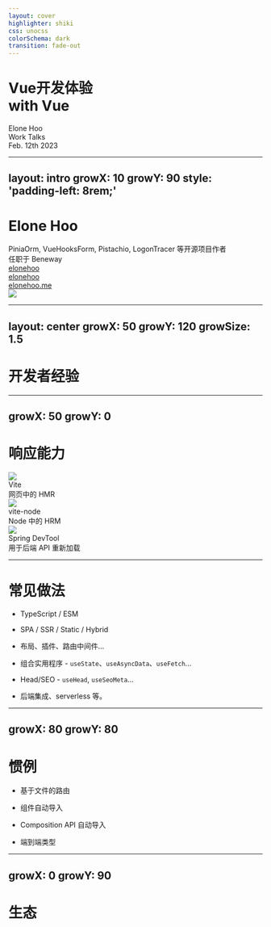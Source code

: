 ```yaml
---
layout: cover
highlighter: shiki
css: unocss
colorSchema: dark
transition: fade-out
---
```


<h1 flex="~ col">
<div>Vue开发体验</div>
<div flex="~ gap3" items-center>with <span inline-block i-logos:vue text-1.2em mb-2/> <b font-bold>Vue</b></div>
</h1>

<div uppercase text-sm tracking-widest>
Elone Hoo
</div>

<div abs-br mx-10 my-12 flex="~ col" text-sm text-right>
  <div>Work Talks</div>
  <div text-sm opacity-50>Feb. 12th 2023</div>
</div>

---
layout: intro
growX: 10
growY: 90
style: 'padding-left: 8rem;'
---

# Elone Hoo

<div class="leading-8 opacity-80">
PiniaOrm, VueHooksForm, Pistachio, LogonTracer 等开源项目作者<br>
任职于 Beneway<br>
</div>

<div my-10 w-min grid="~ cols-[40px_1fr] gap-y4" items-center justify-center>
  <div i-ri-github-line op50 ma text-xl/>
  <div><a href="https://github.com/elonehoo" target="_blank">elonehoo</a></div>
  <div i-ri-twitter-line op50 ma text-xl/>
  <div><a href="https://twitter.com/elonehoo" target="_blank">elonehoo</a></div>
  <div i-ri-user-3-line op50 ma text-xl/>
  <div><a href="https://elonehoo.me" target="_blank">elonehoo.me</a></div>
</div>

<img src="https://elonehoo.me/avatar.png" rounded-full w-40 abs-tr mt-16 mr-12/>

<div flex="~ gap2">

</div>

<!--

-->

---
layout: center
growX: 50
growY: 120
growSize: 1.5
---

# 开发者经验

<!--
让我们从谈论开发者体验开始。这些年我们越来越频繁地听说开发者体验。 框架在改善开发人员体验方面付出了很多努力，使我们的工作更有效率和成果，当然还有更好的体验。在这里，我想把这个大概念分成不同的部分，看看我们做了什么来真正从框架的角度有所不同。
-->

---
growX: 50
growY: 0
---

# 响应能力

<div flex="~" justify-evenly items-center h-90>
<v-clicks>

<div flex="~ col" items-center>
<img w-20 mb6 src="/vite.svg">
<div text-2xl>Vite</div>
<div text-base op50>网页中的 HMR</div>
</div>

<div flex="~ col" items-center>
<img w-20 mb6 src="/vite-node.svg">
<div text-2xl>vite-node</div>
<div text-base op50>Node 中的 HRM</div>
</div>

<div flex="~ col" items-center>
<img w-20 mb6 src="/spring-devtool.svg">
<div text-2xl>Spring DevTool</div>
<div text-base op50>用于后端 API 重新加载</div>
</div>

</v-clicks>
</div>

<!--
我要选择的第一件事是“响应能力”，也就是我们俗称的HMR。

在 Vue 3 中，我们将默认的捆绑器切换为 Vite，该工具以其即时热模块替换而闻名，或者称为 HMR。 它使您几乎可以立即看到从代码到应用程序的更改，并创建了一个很好的工作流程和反馈循环。

在服务器端渲染上，我们使用 `vite-node`，与 Vitest 相同的引擎，在服务器端执行 HMR。

最后，我们介绍了 Spring DevTool，除了它提供的许多很棒的功能外，它还在开发时为服务器 API 提供热重载。 还记得每次更改后端 API 时需要重新启动节点进程的时间吗？ SpringBoot 不再如此！

结合所有这些工具，我们能够使您的应用程序对您所做的任何更改做出改变，无论是客户端代码、ssr 还是服务器端 API。
-->

---

# 常见做法

<v-clicks>

- TypeScript / ESM

- SPA / SSR / Static / Hybrid
- 布局、插件、路由中间件...
- 组合实用程序 - `useState`、`useAsyncData`、`useFetch`...
- Head/SEO - `useHead`, `useSeoMeta`...
- 后端集成、serverless 等。

</v-clicks>

<!--
作为一个框架，Vue 社区提供了很多通用的内置实践。

感谢 Vite 提供了 TypeScript 和 ESM 的开箱即用。

Vue 社区还使构建单页应用程序、服务器端呈现、静态站点生成或按路由混合它们变得简单——使用相同的代码库同构而无需任何显式设置。

然后我们提供了布局系统、插件、路由中间件等，让应用程序的创建更容易，你的代码库更有条理。

最重要的是，我们还提供了一些可组合的实用程序，例如 `useState` 和 `useAsyncData`，以及 SEO 实用程序，例如 `useHead` 和 `useSeoMeta`，使状态可以跨服务器端和客户端访问。

更不用说我们还拥有最好的后端集成之一。 借助 Spring Devtool，我们可以使用零配置将 HMR 在 Spring 项目中展示。

所有这些功能都试图提供您可能需要的开箱即用的常见做法和合理的默认设置。 并节省您的时间去配置它们。
-->

---
growX: 80
growY: 80
---

# 惯例

<v-clicks>

- 基于文件的路由

- 组件自动导入

- Composition API 自动导入

- 端到端类型

</v-clicks>

<!--
然后到了很酷的部分，我们还介绍了一些约定。

第一个是基于文件的路由，它允许您通过简单地在文件系统中创建具有相同结构的 Vue 组件来拥有一个多页面应用程序。

然后我们添加组件自动导入，components 文件夹下的组件将在任何与其文件名相同的 Vue 文件中直接可用。 而且，它们将很好地进行代码拆分。

在 Vue 社区中，我们引入了 unplugin-auto-import-api 。 这意味着您不再需要在每个组件中键入 `import { ref } from 'vue'`。 Vue 的 API 可直接供您使用。 第 3 方模块还可以提供要自动导入的自定义可组合项，这同样适用于我们本地的 Composition API。

最后，所有这些约定都是完全同步的。 在进行路线导航或从 API 获取数据时，我们甚至可以使用类型自动完成功能。

引入约定可以大大减少我们需要编写的样板文件并避免代码库中的重复。 我认为这对提高工作效率有很大的帮助。
-->

---
growX: 0
growY: 90
---

# 生态

<iframe v-click src="https://cn.vitejs.dev/plugins/" 
  onload="this.style.visibility = 'visible';" 
  scale-50 origin-top-right absolute right-0 top-0 bottom-0 w="140%" h="200%" 
  style="mix-blend-mode: lighten;filter:contrast(1.15);visibility:hidden;"
/>


<v-clicks>

- 模块

- 轻松整合

</v-clicks>

<!--
在生态系统方面，Vue 有一个庞大的社区来围绕它构建模块。 在我们的网站上看看这些，我们有数百个高质量的模块供您选择，这里的所有模块都可用于 Vue 3。有了插件，我们可以毫不费力地集成想要的功能。 他们正在为我们处理细节和最佳实践。
-->

---
growX: 0
growY: 50
layout: two-cols
---

# Vue中的 <span v-click> - 响应式</span>

<template v-slot:right>

![](/excel-reactive.png)

</template>


<v-clicks>

- 自动收集依赖 & 更新

- Vue 3 中新的 API
  - ref
  - reactive
  - effect
  - computed

</v-clicks>

<!--
那么什么是响应式呢？提到这个就得祭出这张非常经典的 GIF。在一个 Excel 表格里面，我们会以公式的形式去定义一个一个单元格应该去做怎么样的一个运算。那么大家可以看到，在我设置好了 `A3` 这个格子的公式之后，我去更新 `A1` 的数值时， `A3` 就会自动更新，而我不需要再去做任何的操作。这就是响应是能够给我们带来的一个非常好的帮助，依赖的自动收集跟更新。
-->

---
growX: 0
growY: -30
growFollow: false
layout: two-cols
---

# 响应式 <span v-click> - Reactive</span>

<template v-slot:right>

```ts
const reactive = target => new Proxy(target, {
  get(target, prop, receiver) {
    track(target, prop)
    return Reflect.get(...arguments) // get original data
  },
  set(target, key, value, receiver) {
    trigger(target, key)
    return Reflect.set(...arguments)
  }
})

const obj = reactive({
  hello: 'world'
})

console.log(obj.hello) // `track()` get called
obj.hello = 'vue' // `trigger()` get called
```

</template>

<v-clicks>

- 使用 Proxy 实现

- track，trigger 进行响应式追踪

</v-clicks>

<!--
在 Vue 3 里面，我们对整个响应式系统做了一个重新的设计，同时暴露出了这几个新的API，`ref` `reactive` `computed` `effect`。我们把原本 Vue 2 `Object.defineProperty` 的实现改成了使用 `Proxy` 的实现方式。而 `Proxy` 可以给我们提供对属性更新监控的更大的灵活性。

我们可以通过 `get` 和 `set` 这两个 `handler` 去追踪每一个属性的访问和修改，在这个例子中我们在 `get` 里注入了 `track` 这个函数，在 `set` `里注入了trigger` 这个函数。那么在对 `reactive` 这个对象的 `hello` 属性进行访问的时候 `track` 就会被执行，在对 `obj.hello` `进行赋值的时候，trigger` 就会被执行。通过 `track` 和 `trigger` 我们就可以进行一些响应式的追踪。
-->

---
growX: 0
growY: -30
growFollow: false
layout: two-cols
---

# 响应式 <span v-click> - Effect</span>

<template v-slot:right>

```ts
const targetMap = new WeakMap()

export const track = (target, key) => {
  if (tacking && activeEffect)
    targetMap.get(target).key(key).push(activeEffect)
}

export const trigger = (target, key) => {
  targetMap.get(target).key(key).forEach(effect => effect())
}

export const effect = (fn) => {
  const effect = function () { fn() }
  enableTracking()
  activeEffect = effect
  fn()
  resetTracking()
  activeEffect = undefined
}
```

</template>

<v-clicks>

- track 追踪调用它的函数

- trigger 出发绑定的更新

- effect 调用函数并且触发收集依赖

</v-clicks>

<!--
`effect` 是在 Vue 3 里面新引入的一个API，它的作用就是去结合 `track` 和 `trigger` 这两个功能，`track` 的作用是追踪调用他的函数，`trigger` 是去触发绑定的依赖更新。

在 `effect` 里面我们会接受一个函数作为参数，在执行这个函数之前的我们会开启 tracking，然后把当前的函数设置在一个全局变量 `activeEffect`，然后再去执行这个函数。那么在这个函数的调用时间里面我们有任何的 reactive 的调用就会触发 `track` 这个函数。`track` 的主要功能就是说我们把当前的 `activeEffect` 绑定到所触发它的这个属性调用上。然后在数据更新的时候，我们再去找到这个依赖上面所绑定的所有 `effect` 把他们一一调用。这样就完成了一个最基本的响应式的功能。

-->

---
layout: center
growX: 20
growY: 0
---

# 更进一步

<!--
因此，通过 Vue3 的上下文，让我们对于代码管理向前迈一步
-->

---
layout: 'center'
class: 'text-center'
growX: 50
growY: 10
---

<div v-click transition-all duration-500 :class="$slidev.nav.clicks === 0 ? 'op0' : $slidev.nav.clicks > 1 ? 'op50 text-2xl' : 'translate-y-10 text-4xl'">介绍</div>

<div class="nuxt-devtools-logo" v-click>
  <Git h-20/>
</div>

---

<h1><Git h-15/></h1>

<div text-2xl>
<v-clicks>

- 多分支管理

- 多版本控制

- 最佳的 diff 展示

</v-clicks>
</div>

<!--
众所周知 Git 是一个开源的现代版本控制系统。

多分支管理是 Git 一个非常重要的特点，因为多分支可以保证主分支不会产生任何的问题，而工作分支确定无误，就可以加入主分支。

Git 天然的支持多个版本，如果当前版本出现问题，我们可以方便的回滚到上一个版本。

在 Git 中我们可以清晰的看到每个提交之间所产生的差异。
-->

---
layout: center
class: text-center
growX: 50
growY: 50
growSize: 0.4
---

<h1>Demo 时间!</h1>

<!--
让我们前往 Demo
-->

---
layout: center
class: text-center
scale: 0.5
growFollow: false
---

<a href="https://github.com/benewy/tl-supervise" target="	
_blank">查看 Demo</a>

<!--
所以，这是一个使用 Git 孵化的项目，在这里我们可以看到我们是如何处理分支和看到所有的版本，以及我们在这个项目中的diff。

首先我们点开 tag 可以看到所对应的版本，和每一个版本之间的功能差异。

在点开 Pull Request 可以看到我们是如何处理多分支之间的合并。

随便点开一个 PR，打开  Files changed 可以看到里面的文件差异，这个就是我们所说的 diff
-->

---
layout: center
class: text-center
growX: 50
growY: 0
---

# 这就是我们在这个项目中是如何使用 Git 的

---
layout: intro
class: text-center pb-5
growX: 50
growY: 120
---

# Thank You!

Slides on [elonehoo.me](https://elonehoo.me)

<!--
我的谈话就到此为止。 这些幻灯片可以在我的网站上找到。 谢谢！
-->

